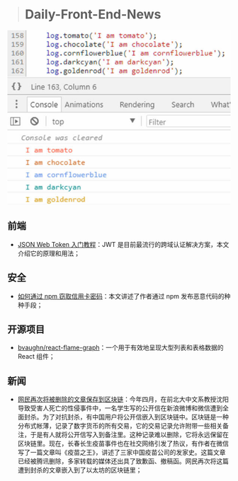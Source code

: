 > # Daily-Front-End-News

[![cover][img]][link]

[img]: https://github.com/fengshangwuqi/Daily-Front-End-News/blob/master/history/2018/07/25/im-harvesting-credit-card-numbers-and-passwords-from-your-site-here-s-how.jpg "如何通过 npm 窃取信用卡密码]"
[link]: https://hackernoon.com/im-harvesting-credit-card-numbers-and-passwords-from-your-site-here-s-how-9a8cb347c5b5

## 前端

- [JSON Web Token 入门教程](http://www.ruanyifeng.com/blog/2018/07/json_web_token-tutorial.html)：JWT 是目前最流行的跨域认证解决方案，本文介绍它的原理和用法；

## 安全

- [如何通过 npm 窃取信用卡密码](https://hackernoon.com/im-harvesting-credit-card-numbers-and-passwords-from-your-site-here-s-how-9a8cb347c5b5)：本文讲述了作者通过 npm 发布恶意代码的种种手段；

## 开源项目

- [bvaughn/react-flame-graph](https://react-flame-graph.now.sh/)：一个用于有效地呈现大型列表和表格数据的 React 组件；

## 新闻

- [网民再次将被删除的文章保存到区块链](https://www.solidot.org/story?sid=57288)：今年四月，在前北大中文系教授沈阳导致受害人死亡的性侵事件中，一名学生写的公开信在新浪微博和微信遭到全面封杀。为了对抗封杀，有中国用户将公开信嵌入到区块链中。区块链是一种分布式帐薄，记录了数字货币的所有交易，它的交易记录允许附带一些相关备注，于是有人就将公开信写入到备注里。这种记录难以删除，它将永远保留在区块链里。现在，长春长生疫苗事件也在社交网络引发了热议，有作者在微信写了一篇文章叫《疫苗之王》，讲述了三家中国疫苗公司的发家史。这篇文章已经被腾讯删除，多家转载的媒体还出具了致歉函、撤稿函。网民再次将这篇遭到封杀的文章嵌入到了以太坊的区块链里；
